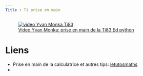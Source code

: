 ```yaml
---
Title : Ti prise en main
---
```



<figure>
  <a href = "https://youtu.be/db5mbuBATEs">
  <img src="../images/ti_prise_main.png" alt="video Yvan Monka Ti83">
  <figcaption>Video Yvan Monka: prise en main de la Ti83 Ed python</figcaption></a>
</figure>


# Liens
* Prise en main de la calculatrice et autres tips: [letutosmaths](https://www.lestutosmaths.fr/fr)
* 

